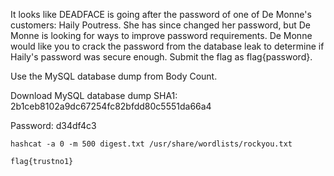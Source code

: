 It looks like DEADFACE is going after the password of one of De Monne's customers: Haily Poutress. She has since changed her password, but De Monne is looking for ways to improve password requirements. De Monne would like you to crack the password from the database leak to determine if Haily's password was secure enough. Submit the flag as flag{password}.

Use the MySQL database dump from Body Count.

Download MySQL database dump
SHA1: 2b1ceb8102a9dc67254fc82bfdd80c5551da66a4

Password: d34df4c3

```
hashcat -a 0 -m 500 digest.txt /usr/share/wordlists/rockyou.txt 

flag{trustno1}
```